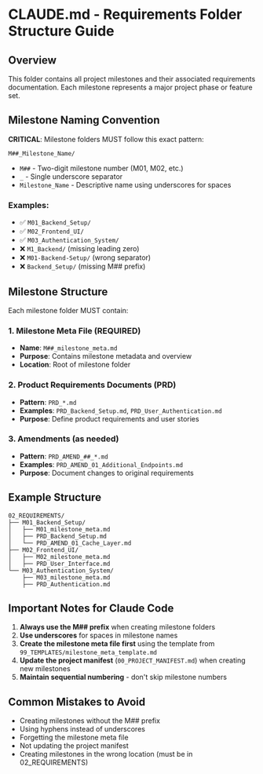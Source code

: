 # CLAUDE.md - Requirements Folder Structure Guide

## Overview

This folder contains all project milestones and their associated requirements documentation. Each milestone represents a major project phase or feature set.

## Milestone Naming Convention

**CRITICAL**: Milestone folders MUST follow this exact pattern:

```
M##_Milestone_Name/
```

- `M##` - Two-digit milestone number (M01, M02, etc.)
- `_` - Single underscore separator
- `Milestone_Name` - Descriptive name using underscores for spaces

### Examples:

- ✅ `M01_Backend_Setup/`
- ✅ `M02_Frontend_UI/`
- ✅ `M03_Authentication_System/`
- ❌ `M1_Backend/` (missing leading zero)
- ❌ `M01-Backend-Setup/` (wrong separator)
- ❌ `Backend_Setup/` (missing M## prefix)

## Milestone Structure

Each milestone folder MUST contain:

### 1. Milestone Meta File (REQUIRED)

- **Name**: `M##_milestone_meta.md`
- **Purpose**: Contains milestone metadata and overview
- **Location**: Root of milestone folder

### 2. Product Requirements Documents (PRD)

- **Pattern**: `PRD_*.md`
- **Examples**: `PRD_Backend_Setup.md`, `PRD_User_Authentication.md`
- **Purpose**: Define product requirements and user stories

### 3. Amendments (as needed)

- **Pattern**: `PRD_AMEND_##_*.md`
- **Examples**: `PRD_AMEND_01_Additional_Endpoints.md`
- **Purpose**: Document changes to original requirements

## Example Structure

```
02_REQUIREMENTS/
├── M01_Backend_Setup/
│   ├── M01_milestone_meta.md
│   ├── PRD_Backend_Setup.md
│   └── PRD_AMEND_01_Cache_Layer.md
├── M02_Frontend_UI/
│   ├── M02_milestone_meta.md
│   ├── PRD_User_Interface.md
└── M03_Authentication_System/
    ├── M03_milestone_meta.md
    ├── PRD_Authentication.md
```

## Important Notes for Claude Code

1. **Always use the M## prefix** when creating milestone folders
2. **Use underscores** for spaces in milestone names
3. **Create the milestone meta file first** using the template from `99_TEMPLATES/milestone_meta_template.md`
4. **Update the project manifest** (`00_PROJECT_MANIFEST.md`) when creating new milestones
5. **Maintain sequential numbering** - don't skip milestone numbers

## Common Mistakes to Avoid

- Creating milestones without the M## prefix
- Using hyphens instead of underscores
- Forgetting the milestone meta file
- Not updating the project manifest
- Creating milestones in the wrong location (must be in 02_REQUIREMENTS)
